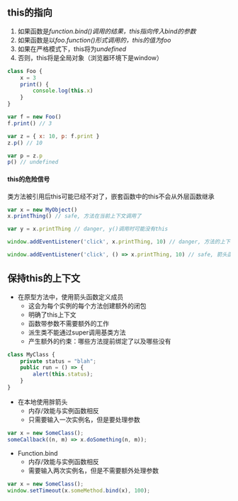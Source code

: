 ## this的指向

1. 如果函数是*function.bind()*调用的结果，this指向*传入bind的参数*
2. 如果函数是以*foo.function()*形式调用的，this的值为*foo*
3. 如果在严格模式下，this将为*undefined*
4. 否则，this将是全局对象（浏览器环境下是window）

```javascript
class Foo {
    x = 3
    print() {
        console.log(this.x)
    }
}

var f = new Foo()
f.print() // 3

var z = { x: 10, p: f.print }
z.p() // 10

var p = z.p
p() // undefined
```

#### this的危险信号

类方法被引用后this可能已经不对了，嵌套函数中的this不会从外层函数继承

```javascript
var x = new MyObject()
x.printThing() // safe, 方法在当前上下文调用了

var y = x.printThing // danger, y()调用时可能没有this

window.addEventListener('click', x.printThing, 10) // danger, 方法的上下文改变了

window.addEventListener('click', () => x.printThing, 10) // safe, 箭头函数
```

## 保持this的上下文

- 在原型方法中，使用箭头函数定义成员
    + 这会为每个实例的每个方法创建额外的闭包
    + 明确了this上下文
    + 函数带参数不需要额外的工作
    - 派生类不能通过super调用基类方法
    - 产生额外的约束：哪些方法提前绑定了以及哪些没有

```javascript
class MyClass {
    private status = "blah";
    public run = () => {
        alert(this.status);
    }
}
```

- 在本地使用胖箭头
    + 内存/效能与实例函数相反
    + 只需要输入一次实例名，但是要处理参数

```javascript
var x = new SomeClass();
someCallback((n, m) => x.doSomething(n, m));
```

- Function.bind
    + 内存/效能与实例函数相反
    + 需要输入两次实例名，但是不需要额外处理参数

```javascript
var x = new SomeClass();
window.setTimeout(x.someMethod.bind(x), 100);
```